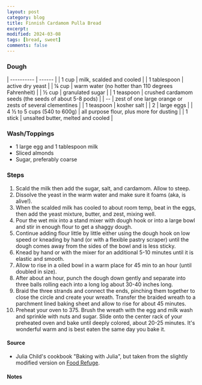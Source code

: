 ```yaml
---
layout: post
category: blog
title: Finnish Cardamom Pulla Bread
excerpt:
modified: 2024-03-08
tags: [bread, sweet]
comments: false
---
```


### Dough

| ---------- | ------ |
| 1 cup | milk, scalded and cooled |
| 1 tablespoon | active dry yeast |
| ¼ cup | warm water (no hotter than 110 degrees Fahrenheit) |
| ½ cup | granulated sugar |
| 1 teaspoon | crushed cardamom seeds (the seeds of about 5-8 pods) |
| -- | zest of one large orange or zests of several clementines |
| 1 teaspoon | kosher salt |
| 2 | large eggs |
| 4 ½ to 5 cups (540 to 600g) | all purpose flour, plus more for dusting |
| 1 stick | unsalted butter, melted and cooled |


### Wash/Toppings

- 1 large egg and 1 tablespoon milk
- Sliced almonds
- Sugar, preferably coarse


### Steps
1. Scald the milk then add the sugar, salt, and cardamom. Allow to steep.
2. Dissolve the yeast in the warm water and make sure it foams (aka, is alive!).
3. When the scalded milk has cooled to about room temp, beat in the eggs, then add the yeast mixture, butter, and zest, mixing well. 
4. Pour the wet mix into a stand mixer with dough hook or into a large bowl and stir in enough flour to get a shaggy dough.
5. Continue adding flour little by little either using the dough hook on low speed or kneading by hand (or with a flexible pastry scraper) until the dough comes away from the sides of the bowl and is less sticky. 
6. Knead by hand or with the mixer for an additional 5-10 minutes until it is elastic and smooth.
7. Allow to rise in a oiled bowl in a warm place for 45 min to an hour (until doubled in size).
8. After about an hour, punch the dough down gently and separate into three balls rolling each into a long log about 30-40 inches long.
9. Braid the three strands and connect the ends, pinching them together to close the circle and create your wreath. Transfer the braided wreath to a parchment lined baking sheet and allow to rise for about 45 minutes. 
10. Preheat your oven to 375. Brush the wreath with the egg and milk wash and sprinkle with nuts and sugar. Slide onto the center rack of your preheated oven and bake until deeply colored, about 20-25 minutes.  It's wonderful warm and is best eaten the same day you bake it.


#### Source
- Julia Child's cookbook "Baking with Julia", but taken from the slightly modified version on [Food Refuge](https://foodrefuge.blogspot.com/2015/09/julia-childs-finnish-pulla.html).

#### Notes

